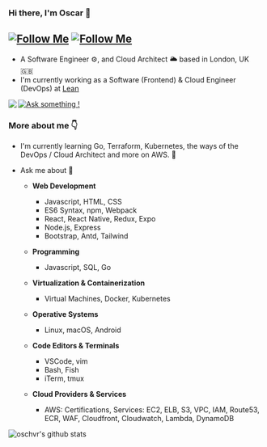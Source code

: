 ### Hi there, I'm Oscar 👋

[![Follow Me](https://img.shields.io/twitter/follow/oschvr?style=social)](https://twitter.com/oschvr)  [![Follow Me](https://img.shields.io/github/followers/oschvr?style=social)](https://github.com/oschvr) 
---

- A Software Engineer ⚙️, and Cloud Architect 🌥 based in London, UK 🇬🇧
- I'm currently working as a Software (Frontend) & Cloud Engineer (DevOps) at [Lean](https://leantech.me)

<a href="https://github.com/oschvr/card">
  <img align="left" src="https://github-readme-stats.vercel.app/api/pin/?username=oschvr&repo=card" />
</a>
 
[![Ask something !](https://img.shields.io/badge/Ask%20me-anything-1abc9c.svg)](https://gitHub.com/oschvr/ama)

 
### More about me 👇

- I'm currently learning Go, Terraform, Kubernetes, the ways of the DevOps / Cloud Architect and more on AWS. 🌱 
- Ask me about 🤔 

	- **Web Development**
		- Javascript, HTML, CSS
		- ES6 Syntax, npm, Webpack
		- React, React Native, Redux, Expo
		- Node.js, Express 
		- Bootstrap, Antd, Tailwind

	- **Programming**
		- Javascript, SQL, Go

	- **Virtualization & Containerization**
		- Virtual Machines, Docker, Kubernetes

	- **Operative Systems**
		- Linux, macOS, Android

	- **Code Editors & Terminals**
		- VSCode, vim
		- Bash, Fish
		- iTerm, tmux

	- **Cloud Providers & Services**
		- AWS: Certifications, Services: EC2, ELB, S3, VPC, IAM, Route53, ECR, WAF, Cloudfront, Cloudwatch, Lambda, DynamoDB

![oschvr's github stats](https://github-readme-stats.vercel.app/api?username=oschvr&show_icons=true)
